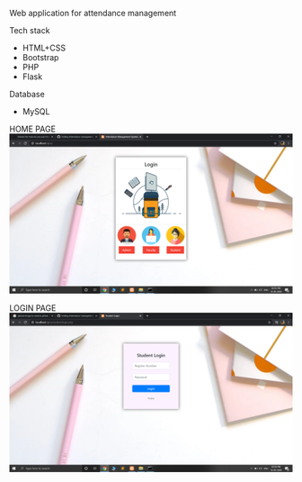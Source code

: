 Web application for attendance management

Tech stack
* HTML+CSS
* Bootstrap
* PHP
* Flask

Database
* MySQL

HOME PAGE
![](images/home.png)

LOGIN PAGE
![](images/login.png)
